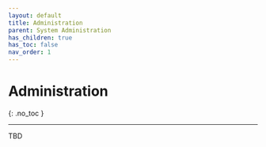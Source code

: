 ```yaml
---
layout: default
title: Administration
parent: System Administration
has_children: true
has_toc: false
nav_order: 1
---
```


# Administration
{: .no_toc }

---

TBD